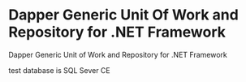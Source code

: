 # Dapper Generic Unit Of Work and Repository for .NET Framework
Dapper Generic Unit of Work and Repository for .NET Framework

test database is SQL Sever CE
